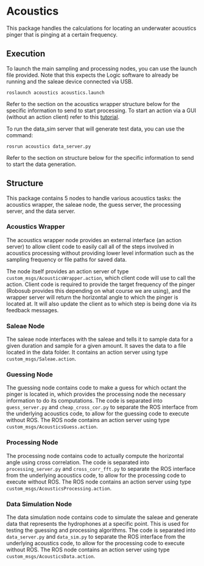# Acoustics

This package handles the calculations for locating an underwater acoustics pinger that is pinging at a certain frequency.

## Execution

To launch the main sampling and processing nodes, you can use the launch file provided. Note that this expects the Logic software to already be running and the saleae device connected via USB.
```
roslaunch acoustics acoustics.launch
```

Refer to the section on the acoustics wrapper structure below for the specific information to send to start processing. To start an action via a GUI (without an action client) refer to this [tutorial](http://wiki.ros.org/actionlib_tutorials/Tutorials/Calling%20Action%20Server%20without%20Action%20Client).

To run the data_sim server that will generate test data, you can use the command:
```
rosrun acoustics data_server.py
```

Refer to the section on structure below for the specific information to send to start the data generation.

## Structure

This package contains 5 nodes to handle various acoustics tasks: the acoustics wrapper, the saleae node, the guess server, the processing server, and the data server.

### Acoustics Wrapper
The acoustics wrapper node provides an external interface (an action server) to allow client code to easily call all of the steps involved in acoustics processing without providing lower level information such as the sampling frequency or file paths for saved data.

The node itself provides an action server of type `custom_msgs/AcousticsWrapper.action`, which client code will use to call the action. Client code is required to provide the target frequency of the pinger (Robosub provides this depending on what course we are using), and the wrapper server will return the horizontal angle to which the pinger is located at. It will also update the client as to which step is being done via its feedback messages.

### Saleae Node

The saleae node interfaces with the saleae and tells it to sample data for a given duration and sample for a given amount. It saves the data to a file located in the data folder. It contains an action server using type `custom_msgs/Saleae.action`.

### Guessing Node

The guessing node contains code to make a guess for which octant the pinger is located in, which provides the processing node the necessary information to do its computations. The code is separated into `guess_server.py` and `cheap_cross_cor.py` to separate the ROS interface from the underlying acoustics code, to allow for the guessing code to execute without ROS. The ROS node contains an action server using type `custom_msgs/AcousticsGuess.action`.

### Processing Node

The processing node contains code to actually compute the horizontal angle using cross correlation. The code is separated into `processing_server.py` and `cross_corr_fft.py` to separate the ROS interface from the underlying acoustics code, to allow for the processing code to execute without ROS. The ROS node contains an action server using type `custom_msgs/AcousticsProcessing.action`.

### Data Simulation Node

The data simulation node contains code to simulate the saleae and generate data that represents the hydrophones at a specific point. This is used for testing the guessing and processing algorithms. The code is separated into `data_server.py` and `data_sim.py` to separate the ROS interface from the underlying acoustics code, to allow for the processing code to execute without ROS. The ROS node contains an action server using type `custom_msgs/AcousticsData.action`.


